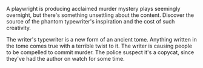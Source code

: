 
A playwright is producing acclaimed murder mystery plays seemingly overnight, but there's something unsettling about the content. Discover the source of the phantom typewriter's inspiration and the cost of such creativity.

The writer's typewriter is a new form of an ancient tome. Anything written in the tome comes true with a terrible twist to it. The writer is causing people to be compelled to commit murder. The police suspect it's a copycat, since they've had the author on watch for some time.